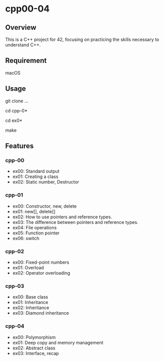 # cpp00-04

## Overview
This is a C++ project for 42, focusing on practicing the skills necessary to understand C++.

## Requirement
macOS

## Usage
git clone ...

cd cpp-0*

cd ex0*

make
## Features

### cpp-00
- ex00: Standard output
- ex01: Creating a class
- ex02: Static number, Destructor

### cpp-01
- ex00: Constructor, new, delete
- ex01: new[], delete[]
- ex02: How to use pointers and reference types.
- ex03: The difference between pointers and reference types.
- ex04: File operations
- ex05: Function pointer
- ex06: switch

### cpp-02
- ex00: Fixed-point numbers
- ex01: Overload
- ex02: Operator overloading

### cpp-03
- ex00: Base class
- ex01: Inheritance
- ex02: Inheritance
- ex03: Diamond inheritance

### cpp-04
- ex00: Polymorphism
- ex01: Deep copy and memory management
- ex02: Abstract class
- ex03:  Interface, recap
  
